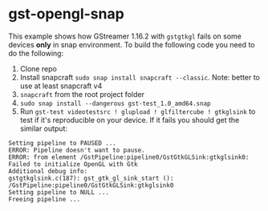 # gst-opengl-snap

This example shows how GStreamer 1.16.2 with `gstgtkgl` fails on some devices **only** in snap environment.
To build the following code you need to do the following:
1. Clone repo
2. Install snapcraft `sudo snap install snapcraft --classic`. Note: better to use at least snapcraft v4
3. `snapcraft` from the root project folder
4. `sudo snap install --dangerous gst-test_1.0_amd64.snap`
5. Run `gst-test videotestsrc ! glupload ! glfiltercube ! gtkglsink` to test if it's reproducible on your device. If it fails you should get the similar output:
```
Setting pipeline to PAUSED ...
ERROR: Pipeline doesn't want to pause.
ERROR: from element /GstPipeline:pipeline0/GstGtkGLSink:gtkglsink0: Failed to initialize OpenGL with Gtk
Additional debug info:
gstgtkglsink.c(187): gst_gtk_gl_sink_start (): /GstPipeline:pipeline0/GstGtkGLSink:gtkglsink0
Setting pipeline to NULL ...
Freeing pipeline ...
```
